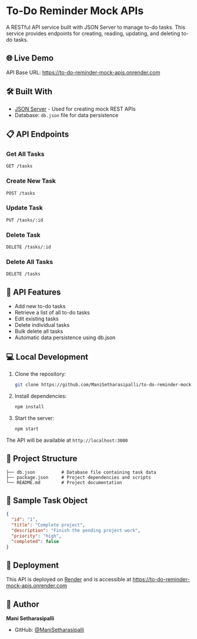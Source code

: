 # To-Do Reminder Mock APIs

A RESTful API service built with JSON Server to manage to-do tasks. This service provides endpoints for creating, reading, updating, and deleting to-do tasks.

## 🌐 Live Demo

API Base URL: https://to-do-reminder-mock-apis.onrender.com

## 🛠️ Built With

- [JSON Server](https://github.com/typicode/json-server) - Used for creating mock REST APIs
- Database: `db.json` file for data persistence

## 📋 API Endpoints

### Get All Tasks
```http
GET /tasks
```

### Create New Task
```http
POST /tasks
```

### Update Task
```http
PUT /tasks/:id
```

### Delete Task
```http
DELETE /tasks/:id
```

### Delete All Tasks
```http
DELETE /tasks
```

## 🚀 API Features

- Add new to-do tasks
- Retrieve a list of all to-do tasks
- Edit existing tasks
- Delete individual tasks
- Bulk delete all tasks
- Automatic data persistence using db.json

## 💻 Local Development

1. Clone the repository:
   ```bash
   git clone https://github.com/ManiSetharasipalli/to-do-reminder-mock-apis.git
   ```

2. Install dependencies:
   ```bash
   npm install
   ```

3. Start the server:
   ```bash
   npm start
   ```

The API will be available at `http://localhost:3000`

## 📁 Project Structure

```
├── db.json          # Database file containing task data
├── package.json     # Project dependencies and scripts
└── README.md        # Project documentation
```

## 📝 Sample Task Object

```json
{
  "id": "1",
  "title": "Complete project",
  "description": "Finish the pending project work",
  "priority": "high",
  "completed": false
}
```

## 🚀 Deployment

This API is deployed on [Render](https://render.com) and is accessible at https://to-do-reminder-mock-apis.onrender.com

## 👤 Author

**Mani Setharasipalli**

* GitHub: [@ManiSetharasipalli](https://github.com/ManiSetharasipalli)
